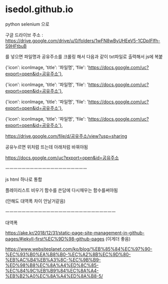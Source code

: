 # isedol.github.io

python selenium 으로

구글 드라이브 주소 : https://drive.google.com/drive/u/0/folders/1wFN8wByUHEeV5-1CDpIFlfh-S9HFtbuB

를 넣으면 파일명과 공유주소를 크롤링 해서 다음과 같이 txt파일로 출력해서 js에 복붙


{'icon': iconImage, 'title': '파일명', 'file': 'https://docs.google.com/uc?export=open&id=공유주소'},

{'icon': iconImage, 'title': '파일명', 'file': 'https://docs.google.com/uc?export=open&id=공유주소'},

{'icon': iconImage, 'title': '파일명', 'file': 'https://docs.google.com/uc?export=open&id=공유주소'},

{'icon': iconImage, 'title': '파일명', 'file': 'https://docs.google.com/uc?export=open&id=공유주소'},


https://drive.google.com/file/d/공유주소/view?usp=sharing

공유누르면 위처럼 뜨는데 아래처럼 바꿔야됨

https://docs.google.com/uc?export=open&id=공유주소

ㅡㅡㅡㅡㅡㅡㅡㅡㅡㅡㅡㅡㅡㅡㅡㅡㅡㅡㅡㅡ

js html 하나로 통합

플레이리스트 비우기 함수를 쓴담에 다시채우는 함수를써야됨

(안해도 대역폭 차이 안날거같음)

ㅡㅡㅡㅡㅡㅡㅡㅡㅡㅡㅡㅡㅡㅡㅡㅡㅡㅡㅡㅡㅡㅡㅡㅡㅡㅡㅡ

대역폭

https://ake.kr/2018/12/31/static-page-site-management-in-github-pages/#jekyll-first%EC%9D%98-github-pages (이게더 좋음)

https://www.websiteplanet.com/ko/blog/%EB%85%84%EC%97%90-%EC%93%B0%EA%B8%B0-%EC%A2%8B%EC%9D%80-%EB%AC%B4%EB%A3%8C-%EC%9B%B9-%ED%98%B8%EC%8A%A4%ED%8C%85-%EC%84%9C%EB%B9%84%EC%8A%A4-%EB%B2%A0%EC%8A%A4%ED%8A%B8-5/
